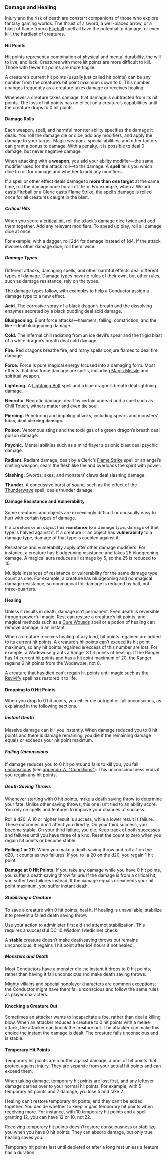 ### Damage and Healing

Injury and the risk of death are constant companions of those who explore fantasy gaming worlds.
The thrust of a sword, a well-placed arrow, or a blast of flame from a [Fireball](#Fireball_fireball) spell all have the potential to damage, or even kill, the hardiest of creatures.

#### Hit Points

Hit points represent a combination of physical and mental durability, the will to live, and luck.
Creatures with more hit points are more difficult to kill.
Those with fewer hit points are more fragile.

A creature’s current hit points (usually just called hit points) can be any number from the creature’s hit point maximum down to 0.
This number changes frequently as a creature takes damage or receives healing.

Whenever a creature takes damage, that damage is subtracted from its hit points.
The loss of hit points has no effect on a creature’s capabilities until the creature drops to 0 hit points.

#### Damage Rolls

Each weapon, spell, and harmful monster ability specifies the damage it deals.
You roll the damage die or dice, add any modifiers, and apply the damage to your target.
Magic weapons, special abilities, and other factors can grant a bonus to damage.
With a penalty, it is possible to deal 0 damage, but never negative damage.

When attacking with a **weapon**, you add your ability modifier—the same modifier used for the attack roll—to the damage.
A **spell** tells you which dice to roll for damage and whether to add any modifiers.

If a spell or other effect deals damage to **more than one target** at the same time, roll the damage once for all of them.
For example, when a Wizard casts [Fireball](#Fireball_fireball) or a Cleric casts [Flame Strike](#Flame_Strike_flame_strike), the spell’s damage is rolled once for all creatures caught in the blast.

##### Critical Hits

When you score a [critical hit](#Combat_Making_an_Attack_rolling_1_or_20), roll the attack’s damage dice twice and add them together.
Add any relevant modifiers.
To speed up play, roll all damage dice at once.

For example, with a dagger, roll 2d4 for damage instead of 1d4.
If the attack involves other damage dice, roll them twice.

##### Damage Types

Different attacks, damaging spells, and other harmful effects deal different types of damage.
Damage types have no rules of their own, but other rules, such as damage resistance, rely on the types.

The damage types follow, with examples to help a Conductor assign a damage type to a new effect.

**Acid.**
The corrosive spray of a black dragon’s breath and the dissolving enzymes secreted by a black pudding deal acid damage.

**Bludgeoning.**
Blunt force attacks—hammers, falling, constriction, and the like—deal bludgeoning damage.

**Cold.**
The infernal chill radiating from an ice devil’s spear and the frigid blast of a white dragon’s breath deal cold damage.

**Fire.**
Red dragons breathe fire, and many spells conjure flames to deal fire damage.

**Force.**
Force is pure magical energy focused into a damaging form.
Most effects that deal force damage are spells, including [Magic Missile](#Magic_Missile_magic_missile) and spiritual weapon.

**Lightning.**
A [Lightning Bolt](#Lightning_Bolt_lightning_bolt) spell and a blue dragon’s breath deal lightning damage.

**Necrotic.**
Necrotic damage, dealt by certain undead and a spell such as [Chill Touch](#Chill_Touch_chill_touch), withers matter and even the soul.

**Piercing.**
Puncturing and impaling attacks, including spears and monsters’ bites, deal piercing damage.

**Poison.**
Venomous stings and the toxic gas of a green dragon’s breath deal poison damage.

**Psychic.**
Mental abilities such as a mind flayer’s psionic blast deal psychic damage.

**Radiant.**
Radiant damage, dealt by a Cleric’s [Flame Strike](#Flame_Strike_flame_strike) spell or an angel’s smiting weapon, sears the flesh like fire and overloads the spirit with power.

**Slashing.**
Swords, axes, and monsters’ claws deal slashing damage.

**Thunder.**
A concussive burst of sound, such as the effect of the [Thunderwave](#Thunderwave_thunderwave) spell, deals thunder damage.

#### Damage Resistance and Vulnerability

Some creatures and objects are exceedingly difficult or unusually easy to hurt with certain types of damage.

If a creature or an object has **resistance** to a damage type, damage of that type is halved against it.
If a creature or an object has **vulnerability** to a damage type, damage of that type is doubled against it.

Resistance and vulnerability apply after other damage modifiers.
For instance, a creature has bludgeoning resistance and takes 25 bludgeoning damage.
A magical aura reduces all damage by 5, so the 25 is reduced to 10.

Multiple instances of resistance or vulnerability for the same damage type count as one.
For example, a creature has bludgeoning and nonmagical damage resistance, so nonmagical fire damage is reduced by half, not three-quarters.

#### Healing

Unless it results in death, damage isn’t permanent.
Even death is reversible through powerful magic.
Rest can restore a creature’s hit points, and magical methods such as a [Cure Wounds](#Cure_Wounds_cure_wounds) spell or a potion of healing can remove damage in an instant.

When a creature receives healing of any kind, hit points regained are added to its current hit points.
A creature’s hit points can’t exceed its hit point maximum, so any hit points regained in excess of this number are lost.
For example, a Wodewose grants a Ranger 8 hit points of healing.
If the Ranger has 14 current hit points and has a hit point maximum of 20, the Ranger regains 6 hit points from the Wodewose, not 8.

A creature that has died can’t regain hit points until magic such as the [Revivify](#Revivify_revivify) spell has restored it to life.

#### Dropping to 0 Hit Points

When you drop to 0 hit points, you either die outright or fall unconscious, as explained in the following sections.

##### Instant Death

Massive damage can kill you instantly.
When damage reduced you to 0 hit points and there is damage remaining, you die if the remaining damage equals or exceeds your hit point maximum.

##### Falling Unconscious

If damage reduces you to 0 hit points and fails to kill you, you fall [unconscious](#Conditions_unconscious) (see [appendix A, "Conditions"](#Conditions_conditions)).
This unconsciousness ends if you regain any hit points.

##### Death Saving Throws

Whenever starting with 0 hit points, make a death saving throw to determine your fate.
Unlike other saving throws, this one isn’t tied to an ability score.
You rely on spells and features to improve your chances of success.

Roll a d20.
A 10 or higher result is success, while a lower result is failure.
These outcomes don’t affect you directly.
On your third success, you become stable.
On your third failure, you die.
Keep track of both successes and failures until you have three of a kind.
Reset the count to zero when you regain hit points or become stable.

**Rolling 1 or 20.**
When you make a death saving throw and roll a 1 on the d20, it counts as two failures.
If you roll a 20 on the d20, you regain 1 hit point.

**Damage at 0 Hit Points.**
If you take any damage while you have 0 hit points, you suffer a death saving throw failure.
If the damage is from a critical hit, you suffer two failures instead.
If the damage equals or exceeds your hit point maximum, you suffer instant death.

##### Stabilizing a Creature

To save a creature with 0 hit points, heal it.
If healing is unavailable, stabilize it to prevent a failed death saving throw.

Use your action to administer first aid and attempt stabilization.
This requires a successful DC 10 Wisdom (Medicine) check.

A **stable** creature doesn’t make death saving throws but remains unconscious.
It regains 1 hit point after 1d4 hours if not healed.

##### Monsters and Death

Most Conductors have a monster die the instant it drops to 0 hit points, rather than having it fall unconscious and make death saving throws.

Mighty villains and special nonplayer characters are common exceptions; the Conductor might have them fall unconscious and follow the same rules as player characters.

#### Knocking a Creature Out

Sometimes an attacker wants to incapacitate a foe, rather than deal a killing blow.
When an attacker reduces a creature to 0 hit points with a melee attack, the attacker can knock the creature out.
The attacker can make this choice the instant the damage is dealt.
The creature falls unconscious and is stable.

#### Temporary Hit Points

Temporary hit points are a buffer against damage, a pool of hit points that protect against injury.
They are separate from your actual hit points and can exceed them.

When taking damage, temporary hit points are lost first, and any leftover damage carries over to your normal hit points.
For example, with 5 temporary hit points and 7 damage, you lose 5 and take 2.

Healing can’t restore temporary hit points, and they can’t be added together.
You decide whether to keep or gain temporary hit points when receiving more.
For instance, with 10 temporary hit points and a spell granting 12, you can have 12 or 10, not 22.

Receiving temporary hit points doesn’t restore consciousness or stabilize you when you have 0 hit points.
They can absorb damage, but only true healing saves you.

Temporary hit points last until depleted or after a long rest unless a feature has a duration.
